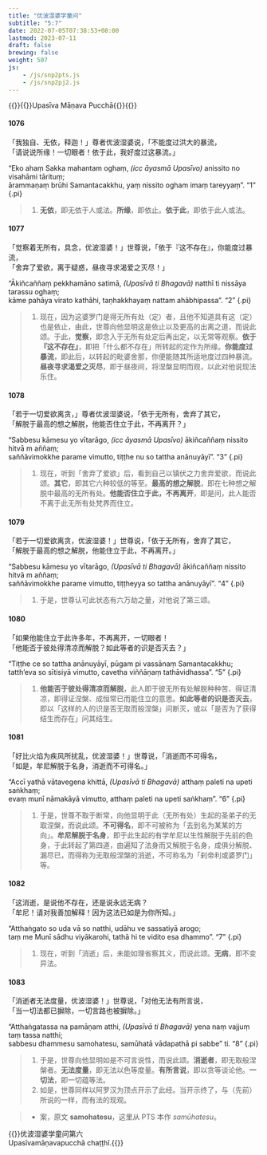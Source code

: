```yaml
---
title: "优波湿婆学童问"
subtitle: "5:7"
date: 2022-07-05T07:38:53+08:00
lastmod: 2023-07-11
draft: false
brewing: false
weight: 507
js:
    - /js/snp2pts.js
    - /js/snp2pj2.js
---
```



{{<subtitle>}}{{<suttalink src="snp5.7">}}Upasīva Māṇava Pucchā{{</suttalink>}}{{</subtitle>}}

#### 1076

「我独自、无依，释迦！」尊者优波湿婆说，「不能度过洪大的暴流，  
「请说说所缘！一切眼者！依于此，我好度过这暴流。」

“Eko ahaṃ Sakka mahantam oghaṃ, <i>(icc āyasmā Upasīvo)</i> anissito no visahāmi tārituṃ;  
ārammaṇaṃ brūhi Samantacakkhu, yaṃ nissito ogham imaṃ tareyyaṃ”. <q>1</q>
{.pi}

> 1. **无依**，即无依于人或法。**所缘**，即依止。**依于此**，即依于此人或法。

#### 1077

「觉察着无所有，具念，优波湿婆！」世尊说，「依于『这不存在』，你能度过暴流，  
「舍弃了爱欲，离于疑惑，昼夜寻求渴爱之灭尽！」

“Ākiñcaññaṃ pekkhamāno satimā, <i>(Upasīvā ti Bhagavā)</i> natthī ti nissāya tarassu oghaṃ;  
kāme pahāya virato kathāhi, taṇhakkhayaṃ nattam ahābhipassa”. <q>2</q>
{.pi}

> 1. 现在，因为这婆罗门是得无所有处（定）者，且他不知道具有这（定）也是依止，由此，世尊向他显明这是依止以及更高的出离之道，而说此颂。于此，**觉察**，即念入于无所有处定后再出定，以无常等观察。**依于『这不存在』**，即把「什么都不存在」所转起的定作为所缘。**你能度过暴流**，即此后，以转起的毗婆舍那，你便能随其所适地度过四种暴流。**昼夜寻求渴爱之灭尽**，即于昼夜间，将涅槃显明而观，以此对他说现法乐住。

#### 1078

「若于一切爱欲离贪，」尊者优波湿婆说，「依于无所有，舍弃了其它，  
「解脱于最高的想之解脱，他能否住立于此，不再离开？」

“Sabbesu kāmesu yo vītarāgo, <i>(icc āyasmā Upasīvo)</i> ākiñcaññaṃ nissito hitvā m aññaṃ;  
saññāvimokkhe parame vimutto, tiṭṭhe nu so tattha anānuyāyī”. <q>3</q>
{.pi}

> 1. 现在，听到「舍弃了爱欲」后，看到自己以镇伏之力舍弃爱欲，而说此颂。**其它**，即其它六种较低的等至。**最高的想之解脱**，即在七种想之解脱中最高的无所有处。**他能否住立于此，不再离开**，即是问，此人能否不离于此无所有处梵界而住立。

#### 1079

「若于一切爱欲离贪，优波湿婆！」世尊说，「依于无所有，舍弃了其它，  
「解脱于最高的想之解脱，他能住立于此，不再离开。」

“Sabbesu kāmesu yo vītarāgo, <i>(Upasīvā ti Bhagavā)</i> ākiñcaññaṃ nissito hitvā m aññaṃ;  
saññāvimokkhe parame vimutto, tiṭṭheyya so tattha anānuyāyī”. <q>4</q>
{.pi}

> 1. 于是，世尊认可此状态有六万劫之量，对他说了第三颂。

#### 1080

「如果他能住立于此许多年，不再离开，一切眼者！  
「他能否于彼处得清凉而解脱？如此等者的识是否灭去？」

“Tiṭṭhe ce so tattha anānuyāyī, pūgam pi vassānaṃ Samantacakkhu;  
tatth’eva so sītisiyā vimutto, cavetha viññāṇaṃ tathāvidhassa”. <q>5</q>
{.pi}

> 1. **他能否于彼处得清凉而解脱**，此人即于彼无所有处解脱种种苦、得证清凉，即得证涅槃、成恒常已而能住立的意思。**如此等者的识是否灭去**，即以「这样的人的识是否无取而般涅槃」问断灭，或以「是否为了获得结生而存在」问其结生。

#### 1081

「好比火焰为疾风所扰乱，优波湿婆！」世尊说，「消逝而不可得名，  
「如是，牟尼解脱于名身，消逝而不可得名。」

“Accī yathā vātavegena khittā, <i>(Upasīvā ti Bhagavā)</i> atthaṃ paleti na upeti saṅkhaṃ;  
evaṃ munī nāmakāyā vimutto, atthaṃ paleti na upeti saṅkhaṃ”. <q>6</q>
{.pi}

> 1. 于是，世尊不取于断常，向他显明于此（无所有处）生起的圣弟子的无取涅槃，而说此颂。**不可得名**，即不可被称为「去到名为某某的方向」。**牟尼解脱于名身**，即于此生起的有学牟尼以生性解脱于先前的色身，于此转起了第四道，由遍知了法身而又解脱于名身，成俱分解脱、漏尽已，而得称为无取般涅槃的消逝，不可称名为「刹帝利或婆罗门」等。

#### 1082

「这消逝，是说他不存在，还是说永远无病？  
「牟尼！请对我善加解释！因为这法已如是为你所知。」

“Atthaṅgato so uda vā so natthi, udāhu ve sassatiyā arogo;  
taṃ me Munī sādhu viyākarohi, tathā hi te vidito esa dhammo”. <q>7</q>
{.pi}

> 1. 现在，听到「消逝」后，未能如理省察其义，而说此颂。**无病**，即不变异法。

#### 1083

「消逝者无法度量，优波湿婆！」世尊说，「对他无法有所言说，  
「当一切法都已摒除，一切言路也被摒除。」

“Atthaṅgatassa na pamāṇam atthi, <i>(Upasīvā ti Bhagavā)</i> yena naṃ vajjuṃ taṃ tassa natthi;  
sabbesu dhammesu samohatesu, samūhatā vādapathā pi sabbe” ti. <q>8</q>
{.pi}

> 1. 于是，世尊向他显明如是不可言说性，而说此颂。**消逝者**，即无取般涅槃者。**无法度量**，即无法以色等度量。**有所言说**，即以贪等谈论他。**一切法**，即一切蕴等法。
> 1. 如是，世尊同样以阿罗汉为顶点开示了此经。当开示终了，与（先前）所说的一样，而有法的现观。

> - 案，原文 **samohatesu**，这里从 PTS 本作 *samūhatesu*。


{{<eof>}}优波湿婆学童问第六<br>Upasīvamāṇavapucchā chaṭṭhī.{{</eof>}}